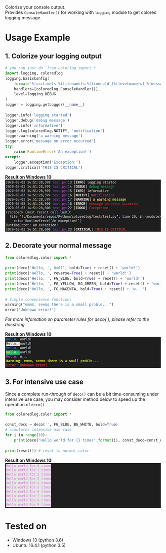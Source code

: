 Colorize your console output.  
Provides `ConsoleHandler()` for working with `logging` module to get colored logging message.

# Usage Example
## 1. Colorize your logging output
```python
# you can just do `from colorlog import *`
import logging, coloredlog
logging.basicConfig(
    format='%(asctime)s %(filename)s:%(lineno)d [%(levelname)s] %(message)s',
    handlers=[coloredlog.ConsoleHandler()],
    level=logging.DEBUG
)
logger = logging.getLogger(__name__)

logger.info('logging started')
logger.debug('debug message')
logger.info('informative')
logger.log(coloredlog.NOTIFY, 'notification')
logger.warning('a warning message')
logger.error('message on error occurred')
try:
    raise RuntimeError('An exception!')
except:
    logger.exception('Exception:')
logger.critical('THIS IS CRITICAL')

```
**Result on Windows 10**
![result](https://raw.githubusercontent.com/cangyin/coloredlog/master/snapshots/snapshot1.png)


## 2. Decorate your normal message
```python
from coloredlog.color import *

print(deco('Hello, ', 0x011, bold=True) + reset() + 'world!')
print(deco('Hello, ', reverse=True) + reset() + 'world!')
print(deco('Hello, ', FG_BLUE, bold=True) + reset() + 'world!')
print(deco('Hello, ', FG_YELLOW, BG_GREEN, bold=True) + reset() + 'world!')
print(deco('Hello, ', FG_MAGENTA, bold=True) + reset() + 'w...')

# Simple convenience functions
warning("emmm, seems there is a small proble...")
error('Unknown error!')
```
_For more infomation on parameter rules for deco( ), please refer to the docstring._

**Result on Windows 10**
![result](https://raw.githubusercontent.com/cangyin/coloredlog/master/snapshots/snapshot2.png)

## 3. For **intensive** use case 
Since a complete run-through of `deco()` can be a bit time-consuming under intensive use case, you may consider method below to speed up the operation of `deco()`
```python
from coloredlog.color import *

const_deco = deco('', FG_BLUE, BG_WHITE, bold=True)
# simulates intensive use case
for i in range(10):
    print(deco('Hello world for {} times'.format(i), const_deco=const_deco)) # `deco()` will return immediately

print(reset()) # reset to normal color
```
**Result on Windows 10**
![result](https://raw.githubusercontent.com/cangyin/coloredlog/master/snapshots/snapshot3.png)


# Tested on
- Windows 10 (python 3.6)
- Ubuntu 16.4.1 (python 3.5)
